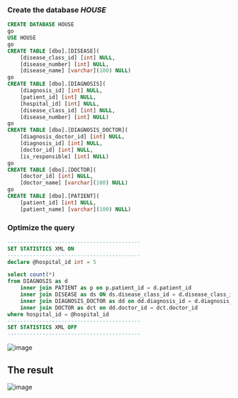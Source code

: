 ### Create the database *HOUSE*
```sql
CREATE DATABASE HOUSE
go
USE HOUSE
go
CREATE TABLE [dbo].[DISEASE](
    [disease_class_id] [int] NULL,
    [disease_number] [int] NULL,
    [disease_name] [varchar](100) NULL)
go
CREATE TABLE [dbo].[DIAGNOSIS](
    [diagnosis_id] [int] NULL,
    [patient_id] [int] NULL,
    [hospital_id] [int] NULL,
    [disease_class_id] [int] NULL,
    [disease_number] [int] NULL)
go
CREATE TABLE [dbo].[DIAGNOSIS_DOCTOR](
    [diagnosis_doctor_id] [int] NULL,
    [diagnosis_id] [int] NULL,
    [doctor_id] [int] NULL,
    [is_responsible] [int] NULL)
go
CREATE TABLE [dbo].[DOCTOR](
    [doctor_id] [int] NULL,
    [doctor_name] [varchar](100) NULL)
go    
CREATE TABLE [dbo].[PATIENT](
    [patient_id] [int] NULL,
    [patient_name] [varchar](100) NULL)
```
### Optimize the query
```sql
------------------------------------------
SET STATISTICS XML ON
------------------------------------------
declare @hospital_id int = 5

select count(*)
from DIAGNOSIS as d
    inner join PATIENT as p on p.patient_id = d.patient_id
    inner join DISEASE as ds ON ds.disease_class_id = d.disease_class_id and ds.disease_number = d.disease_number
    inner join DIAGNOSIS_DOCTOR as dd on dd.diagnosis_id = d.diagnosis_id and dd.is_responsible = 1
    inner join DOCTOR as dct on dd.doctor_id = dct.doctor_id 
where hospital_id = @hospital_id
------------------------------------------
SET STATISTICS XML OFF
------------------------------------------
```
![image](https://github.com/mechtal/plans/blob/master/Query_main.png?raw=true)

## The result
![image](https://github.com/mechtal/plans/blob/master/Query_main_res.png?raw=true)
